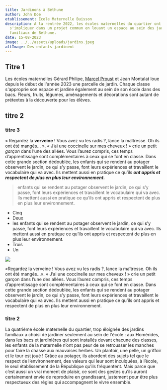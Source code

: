 ```yaml
---
title: Jardinons à Béthune
author: John Doe
etablissement: École Maternelle Buisson
description: A la rentrée 2022, les écoles maternelles du quartier ont souhaité
  s'impliquer dans un projet commun en louant un espace au sein des jardins
  familiaux de Béthune.
date: 15-08-2023
image: ../../assets/uploads/jardins.jpeg
altImage: Des enfants jardinent
---
```


## T﻿itre 1

Les écoles maternelles Gérard Philipe, [Marcel Proust](http://example.com) et Jean Montalat loue depuis le début de l'année 2023 une parcelle de jardin. Chaque classe s'approprie son espace et jardine également au sein de son école dans des bacs. Fleurs, fruits, légumes, aménagements et décorations sont autant de prétextes à la découverte pour les élèves.

## titre 2

### titre 3

« Regardez la **verveine** ! Vous avez vu les radis ?, lance la maîtresse. Oh ils ont été mangés... ». « J’ai une coccinelle sur mes cheveux ! » crie un petit _garçon_ dans l’une des allées. Vous l’aurez compris, ces temps d’apprentissage sont complémentaires à ceux qui se font en classe. Dans cette grande section dédoublée, les enfants qui se rendent au potager observent le jardin, ce qui s’y passe, font leurs expériences et travaillent le vocabulaire qui va avec. Ils mettent aussi en pratique ce qu’ils **_ont appris et respectent de plus en plus leur environnement._**

> enfants qui se rendent au potager observent le jardin, ce qui s’y passe, font leurs expériences et travaillent le vocabulaire qui va avec. Ils mettent aussi en pratique ce qu’ils ont appris et respectent de plus en plus leur environnement.

- Cinq
- Deux
- les enfants qui se rendent au potager observent le jardin, ce qui s’y passe, font leurs expériences et travaillent le vocabulaire qui va avec. Ils mettent aussi en pratique ce qu’ils ont appris et respectent de plus en plus leur environnement.
- Trois
- Un

![](~/assets/uploads/jardins.jpeg)

«Regardez la verveine ! Vous avez vu les radis ?, lance la maîtresse. Oh ils ont été mangés...». « J’ai une coccinelle sur mes cheveux ! » crie un petit garçon dans l’une des allées. Vous l’aurez compris, ces temps d’apprentissage sont complémentaires à ceux qui se font en classe. Dans cette grande section dédoublée, les enfants qui se rendent au potager observent le jardin, ce qui s’y passe, font leurs expériences et travaillent le vocabulaire qui va avec. Ils mettent aussi en pratique ce qu’ils ont appris et respectent de plus en plus leur environnement.

### titre 2

La quatrième école maternelle du quartier, trop éloignée des jardins familiaux a choisi de jardiner seulement au sein de l'école : aux Homérides, dans les bacs et jardinières qui sont installés devant chacune des classes, les enfants de la maternelle n’ont pas peur de se retrousser les manches pour faire la chasse aux mauvaises herbes. Un plantoir, une pelle, un griffoir et le tour est joué ! Grâce au potager, ils abordent des sujets tel que le respect de l’environnement, des valeurs qui leur sont inculquées, à l’école, le seul établissement de la République qu’ils fréquentent. Mais parce que c’est aussi un vrai moment de plaisir, ce sont des gestes qu’ils auront certainement envie de reproduire en grandissant, justement pour être plus respectueux des règles qui accompagnent le vivre ensemble.
